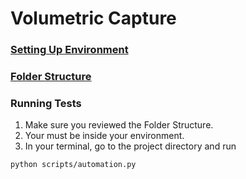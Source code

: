 # Volumetric Capture

### [Setting Up Environment](./documentation/ProjectSetup.md)

### [Folder Structure](./documentation/FolderStructure.md)

### Running Tests

1. Make sure you reviewed the Folder Structure.
2. Your must be inside your environment.
3. In your terminal, go to the project directory and run
```shell
python scripts/automation.py
```
